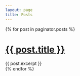 ```yaml
---
layout: page
title: Posts
---
```


<div class="posts">
  {% for post in paginator.posts %}
  <div class="post">
    <h1 class="post-title">
      <a href="{{post.url}}">
        {{ post.title }}
      </a>
    </h1>
    {{  post.excerpt }}
  </div>
  {% endfor %}
</div>
